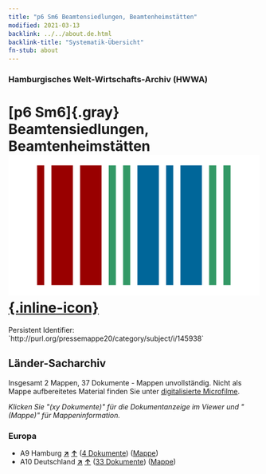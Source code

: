 ```yaml
---
title: "p6 Sm6 Beamtensiedlungen, Beamtenheimstätten"
modified: 2021-03-13
backlink: ../../about.de.html
backlink-title: "Systematik-Übersicht"
fn-stub: about
---
```


### Hamburgisches Welt-Wirtschafts-Archiv (HWWA)

# [p6 Sm6]{.gray}&#8201; Beamtensiedlungen, Beamtenheimstätten &#160; [![Wikidata](/images/Wikidata-logo.svg "Wikidata"){.inline-icon}](http://www.wikidata.org/entity/Q104711365)

<div class="hint">Persistent Identifier: `http://purl.org/pressemappe20/category/subject/i/145938`</div>







## Länder-Sacharchiv




Insgesamt 2 Mappen, 37 Dokumente - Mappen unvollständig.
Nicht als Mappe aufbereitetes Material finden Sie unter [digitalisierte Microfilme](/film/h1_sh.de.html).

_Klicken Sie "(xy Dokumente)" für die Dokumentanzeige im Viewer und "(Mappe)" für Mappeninformation._




### Europa

- A9 Hamburg [**&nearr;**](../../../geo/i/140905/about.de.html "Hamburg (alle Mappen)") [**&uarr;**](../../../geo/about.de.html#A9 "Ländersystematik") (<a href="https://pm20.zbw.eu/iiifview/folder/sh/140905,145938" title="über: Hamburg : Beamtensiedlungen, Beamtenheimstätten" target="_blank">4 Dokumente</a>) ([Mappe](../../../../folder/sh/1409xx/140905/1459xx/145938/about.de.html))
- A10 Deutschland [**&nearr;**](../../../geo/i/126128/about.de.html "Deutschland (alle Mappen)") [**&uarr;**](../../../geo/about.de.html#A10 "Ländersystematik") (<a href="https://pm20.zbw.eu/iiifview/folder/sh/126128,145938" title="über: Deutschland : Beamtensiedlungen, Beamtenheimstätten" target="_blank">33 Dokumente</a>) ([Mappe](../../../../folder/sh/1261xx/126128/1459xx/145938/about.de.html))








